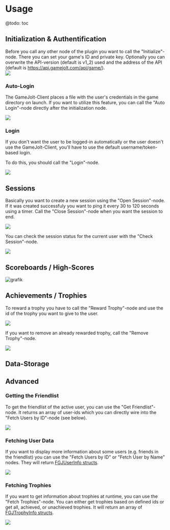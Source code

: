 

# Usage

@todo: toc

## Initialization & Authentification

Before you call any other node of the plugin you want to call the "Initialize"-node. There you can set your game's ID and private key.
Optionally you can overwrite the API-version (default is v1_2) used and the address of the API (default is https://api.gamejolt.com/api/game/).   
![](https://user-images.githubusercontent.com/27819706/98440576-d35d8880-20f9-11eb-8601-1fd1330098db.png)

### Auto-Login

The GameJolt-Client places a file with the user's credentials in the game directory on launch. If you want to utilize this feature, you can call the "Auto Login"-node directly after the initialization node.

![](https://user-images.githubusercontent.com/27819706/98440661-3fd88780-20fa-11eb-9835-d4223ba1a5d4.png)

### Login

If you don't want the user to be logged-in automatically or the user doesn't use the GameJolt-Client, you'll have to use the default username/token-based login.

To do this, you should call the "Login"-node.

![](https://user-images.githubusercontent.com/27819706/98440705-7d3d1500-20fa-11eb-832b-85d8481ff5b5.png)

## Sessions

Basically you want to create a new session using the "Open Session"-node. If it was created successfuly you want to ping it every 30 to 120 seconds using a timer. Call the "Close Session"-node when you want the session to end.

![](https://user-images.githubusercontent.com/27819706/98440456-15d29580-20f9-11eb-9b3a-decdba4a8718.png)

You can check the session status for the current user with the "Check Session"-node.

![](https://user-images.githubusercontent.com/27819706/98440518-71048800-20f9-11eb-82a8-a0e96f56b83c.png)

## Scoreboards / High-Scores

![grafik](https://user-images.githubusercontent.com/27819706/154715295-6d19fa5b-ee46-4a31-a81e-b4b893b26e64.png)


## Achievements / Trophies

To reward a trophy you have to call the "Reward Trophy"-node and use the id of the trophy you want to give to the user.

![](https://user-images.githubusercontent.com/27819706/98440825-57fcd680-20fb-11eb-9093-6e58430bea3a.png)

If you want to remove an already rewarded trophy, call the "Remove Trophy"-node.

![](https://user-images.githubusercontent.com/27819706/98440848-7a8eef80-20fb-11eb-8080-b5f984e9d525.png)

## Data-Storage

## Advanced

### Getting the Friendlist

To get the friendlist of the active user, you can use the "Get Friendlist"-node. It returns an array of user-ids which you can directly wire into the "Fetch Users by ID"-node (see below).

![](https://user-images.githubusercontent.com/27819706/98440803-25eb7480-20fb-11eb-9060-4834c7305052.png)

### Fetching User Data

If you want to display more information about some users (e.g. friends in the friendlist) you can use the "Fetch Users by ID" or "Fetch User by Name" nodes. They will return [FGJUserInfo structs](api/blueprints/structs.md#FGJUserInfo).

![](https://user-images.githubusercontent.com/27819706/98440755-d7d67100-20fa-11eb-9b8d-161a25c9751c.png)

### Fetching Trophies

If you want to get information about trophies at runtime, you can use the "Fetch Trophies"-node.
You can either get trophies based on defined ids or get all, achieved, or unachieved trophies.
It will return an array of [FGJTrophyInfo structs](api/blueprints/structs.md#FGJTrophyInfo).

![](https://user-images.githubusercontent.com/27819706/98440870-998d8180-20fb-11eb-938a-d6d196a9fb93.png)

